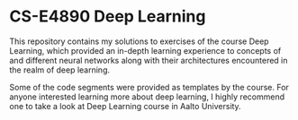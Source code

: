 CS-E4890 Deep Learning
==============================================================

This repository contains my solutions to exercises of the course Deep Learning,
which provided an in-depth learning experience to concepts of and different
neural networks along with their architectures encountered in the realm of
deep learning.

Some of the code segments were provided as templates by the course.
For anyone interested learning more about deep learning,
I highly recommend one to take a look at Deep Learning course in Aalto University.
